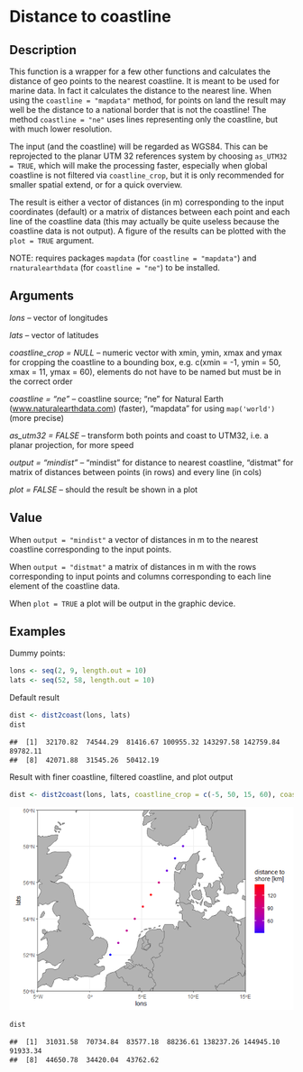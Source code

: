Distance to coastline
================

## Description

This function is a wrapper for a few other functions and calculates the
distance of geo points to the nearest coastline. It is meant to be used
for marine data. In fact it calculates the distance to the nearest line.
When using the `coastline = "mapdata"` method, for points on land the
result may well be the distance to a national border that is not the
coastline\! The method `coastline = "ne"` uses lines representing only
the coastline, but with much lower resolution.

The input (and the coastline) will be regarded as WGS84. This can be
reprojected to the planar UTM 32 references system by choosing `as_UTM32
= TRUE`, which will make the processing faster, especially when global
coastline is not filtered via `coastline_crop`, but it is only
recommended for smaller spatial extend, or for a quick overview.

The result is either a vector of distances (in m) corresponding to the
input coordinates (default) or a matrix of distances between each point
and each line of the coastline data (this may actually be quite useless
because the coastline data is not output). A figure of the results can
be plotted with the `plot = TRUE` argument.

NOTE: requires packages `mapdata` (for `coastline = "mapdata"`) and
`rnaturalearthdata` (for `coastline = "ne"`) to be installed.

## Arguments

*lons* – vector of longitudes

*lats* – vector of latitudes

*coastline\_crop = NULL* – numeric vector with xmin, ymin, xmax and ymax
for cropping the coastline to a bounding box, e.g. c(xmin = -1, ymin =
50, xmax = 11, ymax = 60), elements do not have to be named but must be
in the correct order

*coastline = “ne”* – coastline source; “ne” for Natural Earth
(www.naturalearthdata.com) (faster), “mapdata” for using `map('world')`
(more precise)

*as\_utm32 = FALSE* – transform both points and coast to UTM32, i.e. a
planar projection, for more speed

*output = “mindist”* – “mindist” for distance to nearest coastline,
“distmat” for matrix of distances between points (in rows) and every
line (in cols)

*plot = FALSE* – should the result be shown in a plot

## Value

When `output = "mindist"` a vector of distances in m to the nearest
coastline corresponding to the input points.

When `output = "distmat"` a matrix of distances in m with the rows
corresponding to input points and columns corresponding to each line
element of the coastline data.

When `plot = TRUE` a plot will be output in the graphic device.

## Examples

Dummy points:

``` r
lons <- seq(2, 9, length.out = 10)
lats <- seq(52, 58, length.out = 10)
```

Default result

``` r
dist <- dist2coast(lons, lats)
dist
```

    ##  [1]  32170.82  74544.29  81416.67 100955.32 143297.58 142759.84  89782.11
    ##  [8]  42071.88  31545.26  50412.19

Result with finer coastline, filtered coastline, and plot output

``` r
dist <- dist2coast(lons, lats, coastline_crop = c(-5, 50, 15, 60), coastline = "mapdata", plot = TRUE)
```

![](README_files/figure-gfm/unnamed-chunk-3-1.png)<!-- -->

``` r
dist
```

    ##  [1]  31031.58  70734.84  83577.18  88236.61 138237.26 144945.10  91933.34
    ##  [8]  44650.78  34420.04  43762.62
